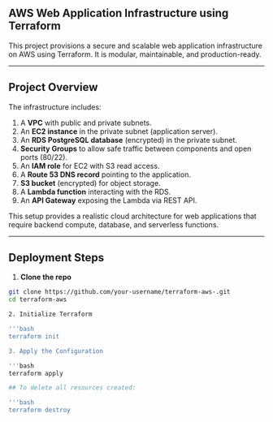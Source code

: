 ## AWS Web Application Infrastructure using Terraform

This project provisions a secure and scalable web application infrastructure on AWS using Terraform. It is modular, maintainable, and production-ready.

---

## Project Overview

The infrastructure includes:

1. A **VPC** with public and private subnets.
2. An **EC2 instance** in the private subnet (application server).
3. An **RDS PostgreSQL database** (encrypted) in the private subnet.
4. **Security Groups** to allow safe traffic between components and open ports (80/22).
5. An **IAM role** for EC2 with S3 read access.
6. A **Route 53 DNS record** pointing to the application.
7. **S3 bucket** (encrypted) for object storage.
8. A **Lambda function** interacting with the RDS.
9. An **API Gateway** exposing the Lambda via REST API.

This setup provides a realistic cloud architecture for web applications that require backend compute, database, and serverless functions.

---


## Deployment Steps

1. **Clone the repo**

```bash
git clone https://github.com/your-username/terraform-aws-.git
cd terraform-aws

2. Initialize Terraform

'''bash
terraform init

3. Apply the Configuration

'''bash
terraform apply

## To delete all resources created:

'''bash
terraform destroy

